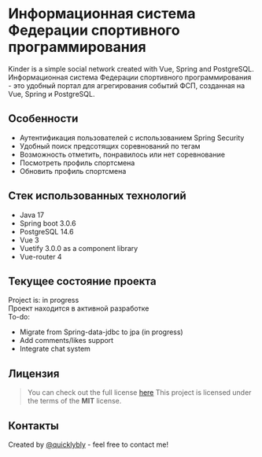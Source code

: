 # Информационная система Федерации спортивного программирования 

Kinder is a simple social network created with Vue, Spring and PostgreSQL.
Информационная система Федерации спортивного программирования - это удобный портал для агрегирования событий ФСП, созданная на Vue, Spring и PostgreSQL.

## Особенности

* Аутентификация пользователей с использованием Spring Security
* Удобный поиск предсотящих соревнований по тегам
* Возможность отметить, понравилось или нет соревнование
* Посмотреть профиль спортсмена
* Обновить профиль спортсмена

## Стек использованных технологий

* Java 17
* Spring boot 3.0.6
* PostgreSQL 14.6
* Vue 3
* Vuetify 3.0.0 as a component library
* Vue-router 4

## Текущее состояние проекта

Project is: in progress <br>
Проект находится в активной разработке <br>
To-do:

* Migrate from Spring-data-jdbc to jpa (in progress)
* Add comments/likes support
* Integrate chat system

## Лицензия

> You can check out the full license [here](https://github.com/quicklybly/kinder/blob/master/LICENSE)
This project is licensed under the terms of the **MIT** license.

## Контакты

Created by [@quicklybly](https://t.me/quicklybly) - feel free to contact me!
